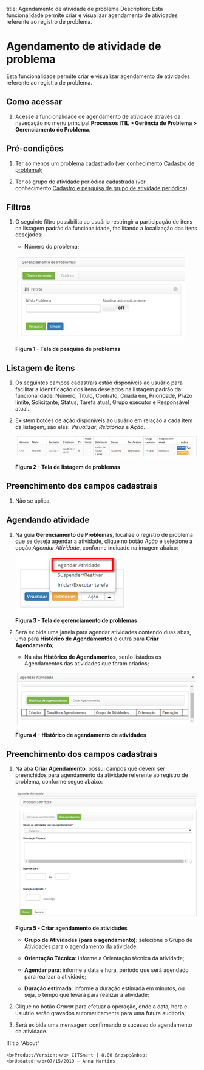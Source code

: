title: Agendamento de atividade de problema
Description: Esta funcionalidade permite criar e visualizar agendamento de atividades referente ao registro de problema.

# Agendamento de atividade de problema

Esta funcionalidade permite criar e visualizar agendamento de atividades
referente ao registro de problema.

Como acessar
------------

1.  Acesse a funcionalidade de agendamento de atividade através da navegação no
    menu principal **Processos ITIL > Gerência de Problema > Gerenciamento de Problema**.

Pré-condições
-------------

1.  Ter ao menos um problema cadastrado (ver conhecimento [Cadastro de
    problema][1]);

2.  Ter os grupo de atividade periódica cadastrada (ver conhecimento [Cadastro e
    pesquisa de grupo de atividade periódica][2]).

Filtros
-------

1.  O seguinte filtro possibilita ao usuário restringir a participação de itens
    na listagem padrão da funcionalidade, facilitando a localização dos itens
    desejados:

    -  Número do problema;

    ![Criar](images/schedule-activity-1.png)

    **Figura 1 - Tela de pesquisa de problemas**

Listagem de itens
-----------------

1.  Os seguintes campos cadastrais estão disponíveis ao usuário para facilitar a
    identificação dos itens desejados na listagem padrão da
    funcionalidade: Número, Título, Contrato, Criada em, Prioridade, Prazo
    limite, Solicitante, Status, Tarefa atual, Grupo
    executor e Responsável atual.

2.  Existem botões de ação disponíveis ao usuário em relação a cada item da
    listagem, são eles: *Visualizar*, *Relatórios* e *Ação*.

    ![Criar](images/schedule-activity-2.png)

    **Figura 2 - Tela de listagem de problemas**

Preenchimento dos campos cadastrais
-----------------------------------

1.  Não se aplica.

Agendando atividade
-------------------

1.  Na guia **Gerenciamento de Problemas**, localize o registro de problema que
    se deseja agendar a atividade, clique no botão *Ação* e selecione a
    opção *Agendar Atividade*, conforme indicado na imagem abaixo:

    ![Criar](images/schedule-activity-3.png)

    **Figura 3 - Tela de gerenciamento de problemas**

2.  Será exibida uma janela para agendar atividades contendo duas abas, uma
    para **Histórico de Agendamentos** e outra para **Criar Agendamento**;

    -   Na aba **Histórico de Agendamentos**, serão listados os Agendamentos das atividades que foram criados;

    ![Criar](images/schedule-activity-4.png)

    **Figura 4 - Histórico de agendamento de atividades**

Preenchimento dos campos cadastrais
-----------------------------------

1.  Na aba **Criar Agendamento**, possui campos que devem ser preenchidos para
    agendamento da atividade referente ao registro de problema, conforme segue
    abaixo:

    ![Criar](images/schedule-activity-5.png)

    **Figura 5 - Criar agendamento de atividades**

    -  **Grupo de Atividades (para o agendamento)**: selecione o Grupo de
    Atividades para o agendamento da atividade;

    -  **Orientação Técnica**: informe a Orientação técnica da atividade;

    -  **Agendar para**: informe a data e hora, período que será agendado para
    realizar a atividade;

    -  **Duração estimada**: informe a duração estimada em minutos, ou seja, o
    tempo que levará para realizar a atividade;

2.  Clique no botão *Gravar* para efetuar a operação, onde a data, hora e
    usuário serão gravados automaticamente para uma futura auditoria;

3.  Será exibida uma mensagem confirmando o sucesso do agendamento da atividade.

[1]:/pt-br/citsmart-platform-7/processes/problem/register-problem.html
[2]:/pt-br/citsmart-platform-7/additional-features/automation-of-operation/configuration/periodic-activity-group.html

!!! tip "About"

    <b>Product/Version:</b> CITSmart | 8.00 &nbsp;&nbsp;
    <b>Updated:</b>07/15/2019 – Anna Martins

